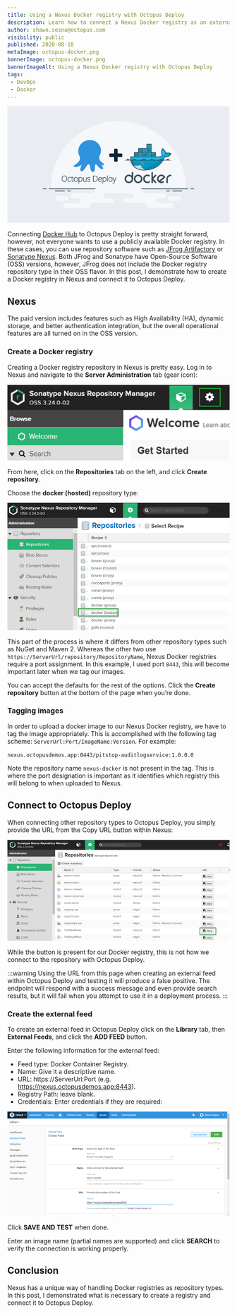 ```yaml
---
title: Using a Nexus Docker registry with Octopus Deploy
description: Learn how to connect a Nexus Docker registry as an external feed to Octopus Deploy
author: shawn.sesna@octopus.com
visibility: public
published: 2020-08-18
metaImage: octopus-docker.png
bannerImage: octopus-docker.png
bannerImageAlt: Using a Nexus Docker registry with Octopus Deploy
tags:
 - DevOps
 - Docker
---
```


![Using a Nexus Docker registry with Octopus Deploy](octopus-docker.png)

Connecting [Docker Hub](https://hub.docker.com) to Octopus Deploy is pretty straight forward, however, not everyone wants to use a publicly available Docker registry.  In these cases, you can use repository software such as [JFrog Artifactory](https://jfrog.com/artifactory) or [Sonatype Nexus](https://www.sonatype.com/product-nexus-repository).  Both JFrog and Sonatype have Open-Source Software (OSS) versions, however, JFrog does not include the Docker registry repository type in their OSS flavor.  In this post, I demonstrate how to create a Docker registry in Nexus and connect it to Octopus Deploy.

## Nexus
The paid version includes features such as High Availability (HA), dynamic storage, and better authentication integration, but the overall operational features are all turned on in the OSS version.

### Create a Docker registry
Creating a Docker registry repository in Nexus is pretty easy. Log in to Nexus and navigate to the **Server Administration** tab (gear icon):

![](nexus-server-administration.png "width=500")

From here, click on the **Repositories** tab on the left, and click **Create repository**.

Choose the **docker (hosted)** repository type:

![](nexus-docker-hosted.png "width=500")

This part of the process is where it differs from other repository types such as NuGet and Maven 2.  Whereas the other two use `https://ServerUrl/repository/RepositoryName`, Nexus Docker registries require a port assignment.  In this example, I used port `8443`, this will become important later when we tag our images.

You can accept the defaults for the rest of the options.  Click the **Create repository** button at the bottom of the page when you’re done.

### Tagging images

In order to upload a docker image to our Nexus Docker registry, we have to tag the image appropriately.  This is accomplished with the following tag scheme: `ServerUrl:Port/ImageName:Version`.  For example:

```
nexus.octopusdemos.app:8443/pitstop-auditlogservice:1.0.0.0
```

Note the repository name `nexus-docker` is not present in the tag.  This is where the port designation is important as it identifies which registry this will belong to when uploaded to Nexus.

## Connect to Octopus Deploy

When connecting other repository types to Octopus Deploy, you simply provide the URL from the Copy URL button within Nexus:

![](nexus-copy-url.png "width=500")

While the button is present for our Docker registry, this is not how we connect to the repository with Octopus Deploy.

:::warning
Using the URL from this page when creating an external feed within Octopus Deploy and testing it will produce a false positive. The endpoint will respond with a success message and even provide search results, but it will fail when you attempt to use it in a deployment process.
:::

### Create the external feed
To create an external feed in Octopus Deploy click on the **Library** tab, then **External Feeds**, and click the **ADD FEED** button.

Enter the following information for the external feed:
- Feed type: Docker Container Registry.
- Name: Give it a descriptive name.
- URL: https://ServerUrl:Port (e.g. https://nexus.octopusdemos.app:8443).
- Registry Path: leave blank.
- Credentials: Enter credentials if they are required:

![](octopus-docker-external-feed.png "width=500")

Click **SAVE AND TEST** when done.

Enter an image name (partial names are supported) and click **SEARCH** to verify the connection is working properly.

## Conclusion

Nexus has a unique way of handling Docker registries as repository types.  In this post, I demonstrated what is necessary to create a registry and connect it to Octopus Deploy.